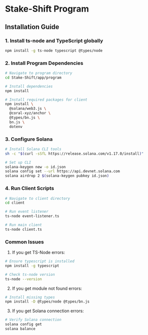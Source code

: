 # Stake-Shift Program

## Installation Guide

### 1. Install ts-node and TypeScript globally
```bash
npm install -g ts-node typescript @types/node
```

### 2. Install Program Dependencies
```bash
# Navigate to program directory
cd Stake-Shift/app/program

# Install dependencies
npm install

# Install required packages for client
npm install \
  @solana/web3.js \
  @coral-xyz/anchor \
  @types/bn.js \
  bn.js \
  dotenv
```

### 3. Configure Solana
```bash
# Install Solana CLI tools
sh -c "$(curl -sSfL https://release.solana.com/v1.17.0/install)"

# Set up CLI
solana-keygen new -o id.json
solana config set --url https://api.devnet.solana.com
solana airdrop 2 $(solana-keygen pubkey id.json)
```

### 4. Run Client Scripts
```bash
# Navigate to client directory
cd client

# Run event listener
ts-node event-listener.ts

# Run main client
ts-node client.ts
```

### Common Issues

1. If you get TS-Node errors:
```bash
# Ensure typescript is installed
npm install -g typescript

# Check ts-node version
ts-node --version
```

2. If you get module not found errors:
```bash
# Install missing types
npm install -D @types/node @types/bn.js
```

3. If you get Solana connection errors:
```bash
# Verify Solana connection
solana config get
solana balance
``` 

